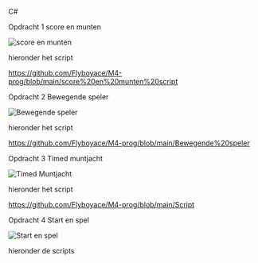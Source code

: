 C#

Opdracht 1 score en munten

![score en munten](https://github.com/user-attachments/assets/f0b6f170-266c-4957-a884-46c9f0c5e9c3)

hieronder het script 

https://github.com/Flyboyace/M4-prog/blob/main/score%20en%20munten%20script





Opdracht 2 Bewegende speler

![Bewegende speler](https://github.com/user-attachments/assets/092c719b-9a54-470e-99a8-a965f6cdf3aa)

hieronder het script 

https://github.com/Flyboyace/M4-prog/blob/main/Bewegende%20speler




Opdracht 3 Timed muntjacht

![Timed Muntjacht](https://github.com/user-attachments/assets/9916d616-2535-4712-a2ab-5d19a376c547)

hieronder het script

https://github.com/Flyboyace/M4-prog/blob/main/Script




Opdracht 4 Start en spel

![Start en spel](https://github.com/user-attachments/assets/9d398854-64b3-48e1-ab2b-e05216ed8ebb)

hieronder de scripts








